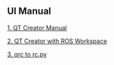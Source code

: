 ## UI Manual

[1. QT Creator Manual](https://github.com/DGIST-ARTIV/Manual/blob/master/QT%20Creator.md)

[2. QT Creator with ROS Workspace](./QT%20Creator%20with%20ROS%20Workspace.md)

[3. qrc to rc.py](./pyqt101.md)
